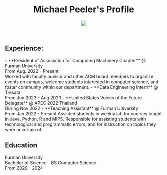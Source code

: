 <h1 align="center"><b>Michael Peeler's Profile</b></h1>
<p align="center">
  <a href="https://github.com/DenverCoder1/readme-typing-svg"><img src="https://readme-typing-svg.herokuapp.com?font=Time+New+Roman&color=olive&size=25&center=true&vCenter=true&width=600&height=100&lines=Welcome+To+My+Page!;++;Computer+Science+Student,;Furman+University+Senior,;Writer,;Leader,;Researcher,;Lover+Of+Learning"></a>
</p>

<br>
<h2>Experience:</h2>
- **President of Association for Computing Machinery Chapter** @ Furman University <br>
From Aug. 2022 - Present <br>
Worked with faculty advisor and other ACM board members to organize events on campus, welcome students interested in computer science, and foster community within our department.
- **Data Engineering Intern** @ Tresata
<br> From Jun 2023 - Aug 2023
- **United States Voices of the Future Delegate** @ APEC 2022 Thailand
<br> During Nov 2022
- **Teaching Assistant** @ Furman University
<br> From Jan 2022 - Present
Assisted students in weekly lab for courses taught in Java, Python, R and MIPS. Responsible for assisting students with technological and programmatic errors, and for instruction on topics they were uncertain of.

<h2>Education</h2>
Furman University
<br> Bachelor of Science - BS Computer Science
<br> From 2020 - 2024
